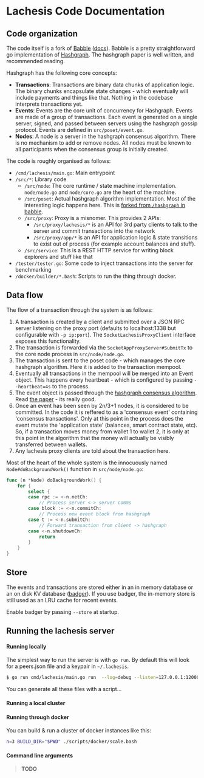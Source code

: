 # Lachesis Code Documentation

## Code organization

The code itself is a fork of [Babble](https://github.com/mosaicnetworks/babble) ([docs](http://babbleio.readthedocs.io/en/latest/)). Babble is a pretty straightforward go implementation of [Hashgraph](http://www.swirlds.com/downloads/SWIRLDS-TR-2016-01.pdf). The hashgraph paper is well written, and recommended reading.

Hashgraph has the following core concepts:

  - **Transactions**: Transactions are binary data chunks of application logic. The binary chunks encapsulate state changes - which eventually will include payments and things like that. Nothing in the codebase interprets transactions yet.
  - **Events**: Events are the core unit of concurrency for Hashgraph. Events are made of a group of transactions. Each event is generated on a single server, signed, and passed between servers using the hashgraph gossip protocol. Events are defined in `src/poset/event.go`.
  - **Nodes**: A node is a server in the hashgraph consensus algorithm. There is no mechanism to add or remove nodes. All nodes must be known to all participants when the consensus group is initially created.

The code is roughly organised as follows:

  - `/cmd/lachesis/main.go`: Main entrypoint
  - `/src/*`: Library code
    - `/src/node`: The core runtime / state machine implementation. `node/node.go` and `node/core.go` are the heart of the machine.
    - `/src/poset`: Actual hashgraph algorithm implementation. Most of the interesting logic happens here. This is [forked from `/hashgraph` in babble](https://github.com/mosaicnetworks/babble/tree/master/hashgraph).
    - `/src/proxy`: Proxy is a misnomer. This provides 2 APIs:
      - `/src/proxy/lachesis/*` is an API for 3rd party clients to talk to the server and commit transactions into the network
      - `/src/proxy/app/*` is an API for application logic & state transitions to exist out of process (for example account balances and stuff).
    - `/src/service`: This is a REST HTTP service for writing block explorers and stuff like that
  - `/tester/tester.go`: Some code to inject transactions into the server for benchmarking
  - `/docker/builder/*.bash`: Scripts to run the thing through docker.

## Data flow

The flow of a transaction through the system is as follows:

  1. A transaction is created by a client and submitted over a JSON RPC server listening on the proxy port (defaults to localhost:1338 but configurable with `-p ip:port`). The `SocketLachesisProxyClient` interface exposes this functionality.
  2. The transaction is forwarded via the `SocketAppProxyServer#SubmitTx` to the core node process in `src/node/node.go`.
  3. The transaction is sent to the poset code - which manages the core hashgraph algorithm. Here it is added to the transaction mempool.
  4. Eventually all transactions in the mempool will be merged into an Event object. This happens every heartbeat - which is configured by passing `--heartbeat=4s` to the process.
  5. The event object is passed through the [hashgraph consensus algorithm](http://www.swirlds.com/downloads/SWIRLDS-TR-2016-01.pdf). Read [the paper](http://www.swirlds.com/downloads/SWIRLDS-TR-2016-01.pdf) - its really good.
  6. Once an event has been seen by 2n/3+1 nodes, it is considered to be committed. In the code it is reffered to as a 'consensus event' containing 'consensus transactions'. Only at this point in the process does the event mutate the 'application state' (balances, smart contract state, etc). So, if a 
transaction moves money from wallet 1 to wallet 2, it is only at this point in the algorithm that the money will actually be visibly transferred between wallets.
  7. Any lachesis proxy clients are told about the transaction here.

Most of the heart of the whole system is the innocuously named `Node#doBackgroundWork()` function in `src/node/node.go`:

```go
func (n *Node) doBackgroundWork() {
	for {
		select {
		case rpc := <-n.netCh:
			// Process server <-> server comms
		case block := <-n.commitCh:
			// Process new event block from hashgraph
		case t := <-n.submitCh:
			// Forward transaction from client -> hashgraph
		case <-n.shutdownCh:
			return
		}
	}
}
```

## Store

The events and transactions are stored either in an in memory database or an on disk KV database ([badger](https://github.com/dgraph-io/badger)). If you use badger, the in-memory store is still used as an LRU cache for recent events.

Enable badger by passing `--store` at startup.

## Running the lachesis server

#### Running locally

The simplest way to run the server is with `go run`. By default this will look for a peers.json file and a keypair in `~/.lachesis`.

```bash
$ go run cmd/lachesis/main.go run  --log=debug --listen=127.0.0.1:12000 --heartbeat=10s --store
```

You can generate all these files with a script...

#### Running a local cluster

#### Running through docker

You can build & run a cluster of docker instances like this:

```bash
n=3 BUILD_DIR="$PWD" ./scripts/docker/scale.bash
```

#### Command line arguments

> **TODO**
